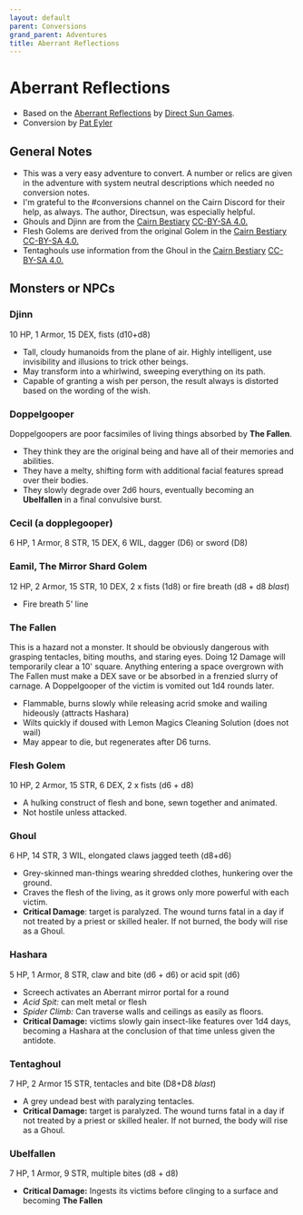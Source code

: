 ```yaml
---
layout: default
parent: Conversions
grand_parent: Adventures
title: Aberrant Reflections
---
```


# Aberrant Reflections

- Based on the [Aberrant Reflections](https://www.exaltedfuneral.com/products/aberrant-reflections-pdf) by [Direct Sun Games](https://www.directsungames.com/).
- Conversion by [Pat Eyler](https://footofthemountainadventures.blogspot.com)

## General Notes
- This was a very easy adventure to convert. A number or relics are given in the adventure with system neutral descriptions which needed no conversion notes.
- I'm grateful to the #conversions channel on the Cairn Discord for their help, as always. The author, Directsun, was especially helpful.
- Ghouls and Djinn are from the [Cairn Bestiary](https://cairnrpg.com/resources/monsters/) [CC-BY-SA 4.0.](https://creativecommons.org/licenses/by-sa/4.0)
- Flesh Golems are derived from the original Golem in the [Cairn Bestiary](https://cairnrpg.com/resources/monsters/) [CC-BY-SA 4.0.](https://creativecommons.org/licenses/by-sa/4.0)
- Tentaghouls use information from the Ghoul in the [Cairn Bestiary](https://cairnrpg.com/resources/monsters/) [CC-BY-SA 4.0.](https://creativecommons.org/licenses/by-sa/4.0)

## Monsters or NPCs

### Djinn

10 HP, 1 Armor, 15 DEX, fists (d10+d8)

- Tall, cloudy humanoids from the plane of air. Highly intelligent, use invisibility and illusions to trick other beings.
- May transform into a whirlwind, sweeping everything on its path.
- Capable of granting a wish per person, the result always is distorted based on the wording of the wish.

### Doppelgooper

Doppelgoopers are poor facsimiles of living things absorbed by **The Fallen**.

- They think they are the original being and have all of their memories and abilities.
- They have a melty, shifting form with additional facial features spread over their bodies.
- They slowly degrade over 2d6 hours, eventually becoming an **Ubelfallen** in a final convulsive burst.

### 	Cecil (a dopplegooper)

​6 HP, 1 Armor, 8 STR, 15 DEX, 6 WIL, dagger (D6) or sword (D8)

### Eamil, The Mirror Shard Golem

12 HP, 2 Armor, 15 STR,  10 DEX, 2 x fists (1d8) or fire breath (d8 + d8 *blast*)

- Fire breath 5' line

### The Fallen

This is a hazard not a monster. It should be obviously dangerous with grasping tentacles, biting mouths, and staring eyes.  Doing 12 Damage will temporarily clear a 10' square. Anything entering a space overgrown with The Fallen must make a DEX save or be absorbed in a frenzied slurry of carnage. A Doppelgooper of the victim is vomited out 1d4 rounds later.

- Flammable, burns slowly while releasing acrid smoke and wailing hideously (attracts Hashara)
- Wilts quickly if doused with Lemon Magics Cleaning Solution (does not wail)
- May appear to die, but regenerates after D6 turns. 

### Flesh Golem

10 HP, 2 Armor, 15 STR,  6 DEX, 2 x fists (d6 + d8)

- A hulking construct of flesh and bone, sewn together and animated.
- Not hostile unless attacked.

### Ghoul

6 HP, 14 STR, 3 WIL, elongated claws jagged teeth (d8+d6)

- Grey-skinned man-things wearing shredded clothes, hunkering over the ground.
- Craves the flesh of the living, as it grows only more powerful with each victim.
- **Critical Damage**: target is paralyzed. The wound turns fatal in a day if not treated by a priest or skilled healer. If not burned, the body will rise as a Ghoul.

### Hashara

5 HP, 1 Armor, 8 STR, claw and bite (d6 + d6) or acid spit (d6) 

- Screech activates an Aberrant mirror portal for a round
- *Acid Spit:* can melt metal or flesh
- *Spider Climb:* Can traverse walls and ceilings as easily as floors.
- **Critical Damage:** victims slowly gain insect-like features over 1d4 days, becoming a Hashara at the conclusion of that time unless given the antidote.

### Tentaghoul

7 HP, 2 Armor 15 STR, tentacles and bite (D8+D8 *blast*)

- A grey undead best with paralyzing tentacles.
- **Critical Damage:**  target is paralyzed. The wound turns fatal in a day if not treated by a priest or skilled healer. If not burned, the body will rise as a Ghoul.

### Ubelfallen

7 HP, 1 Armor, 9 STR, multiple bites (d8 + d8) 

- **Critical Damage:** Ingests its victims before clinging to a surface and becoming **The Fallen**

